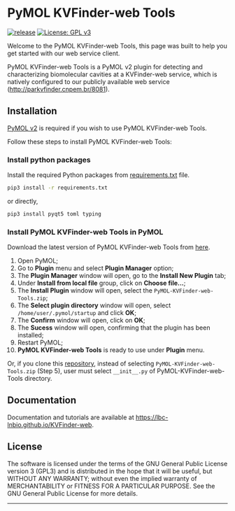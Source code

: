 # PyMOL KVFinder-web Tools

[![release](https://img.shields.io/github/v/release/LBC-LNBio/PyMOL-KVFinder-web-Tools.svg?color=informational)](https://github.com/LBC-LNBio/PyMOL-KVFinder-web-Tools/releases/latest)
[![License: GPL v3](https://img.shields.io/badge/License-GPLv3-blue.svg)](https://www.gnu.org/licenses/gpl-3.0)
<!-- [![DOI](http://joss.theoj.org/papers)](http://joss.theoj.org/papers) -->

Welcome to the PyMOL KVFinder-web Tools, this page was built to help you get started with our web service client.

PyMOL KVFinder-web Tools is a PyMOL v2 plugin for detecting and characterizing biomolecular cavities at a KVFinder-web service, which is natively configured to our publicly available web service (http://parkvfinder.cnpem.br/8081).

## Installation

[PyMOL v2](https://pymol.org/2/) is required if you wish to use PyMOL KVFinder-web Tools.

Follow these steps to install PyMOL KVFinder-web Tools:

### Install python packages

Install the required Python packages from [requirements.txt](https://github.com/LBC-LNBio/PyMOL-KVFinder-web-Tools/blob/master/requirements.txt) file.

```bash
pip3 install -r requirements.txt
```

or directly,

```bash
pip3 install pyqt5 toml typing
```

### Install PyMOL KVFinder-web Tools in PyMOL

Download the latest version of PyMOL KVFinder-web Tools from [here](https://github.com/LBC-LNBio/PyMOL-KVFinder-web-Tools/releases/latest/download/PyMOL-KVFinder-web-Tools.zip).

1. Open PyMOL;
2. Go to **Plugin** menu and select **Plugin Manager** option;
3. The **Plugin Manager** window will open, go to the **Install New Plugin** tab;
4. Under **Install from local file** group, click on **Choose file...**;
5. The **Install Plugin** window will open, select the `PyMOL-KVFinder-web-Tools.zip`;
6. The **Select plugin directory** window will open, select `/home/user/.pymol/startup` and click **OK**;
7. The **Confirm** window will open, click on **OK**;
8. The **Sucess** window will open, confirming that the plugin has been installed;
9. Restart PyMOL;
10. **PyMOL KVFinder-web Tools** is ready to use under **Plugin** menu.

Or, if you clone this [repository](https://github.com/LBC-LNBio/PyMOL-KVFinder-web-Tools), instead of selecting `PyMOL-KVFinder-web-Tools.zip` (Step 5), user must select `__init__.py` of PyMOL-KVFinder-web-Tools directory.

## Documentation

Documentation and tutorials are available at https://lbc-lnbio.github.io/KVFinder-web.

## License

The software is licensed under the terms of the GNU General Public License version 3 (GPL3) and is distributed in the hope that it will be useful, but WITHOUT ANY WARRANTY; without even the implied warranty of MERCHANTABILITY or FITNESS FOR A PARTICULAR PURPOSE. See the GNU General Public License for more details.

---
